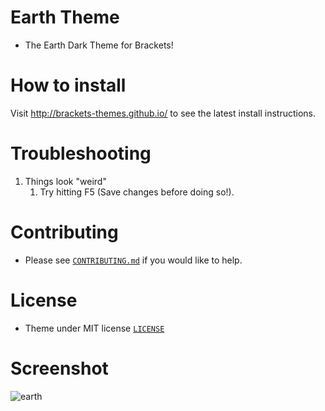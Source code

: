 Earth Theme
===========

* The Earth Dark Theme for Brackets!

How to install
==========================

Visit http://brackets-themes.github.io/ to see the latest install instructions.

Troubleshooting
==========================
1. Things look "weird"
	1. Try hitting F5 (Save changes before doing so!).

Contributing
==========================
* Please see [`CONTRIBUTING.md`](CONTRIBUTING.md) if you would like to help.

License
==========================
* Theme under MIT license [`LICENSE`](LICENSE)

Screenshot
==========================

![earth](https://github.com/Denisov21/EarthThemeForBrackets/raw/master/screenshot.png)
